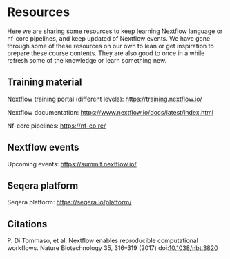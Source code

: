 # Resources

Here we are sharing some resources to keep learning Nextflow language or nf-core pipelines, and keep updated of Nextflow events. We have gone through some of these resources on our own to lean or get inspiration to prepare these course contents. They are also good to once in a while refresh some of the knowledge or learn something new.

## Training material

Nextflow training portal (different levels): https://training.nextflow.io/

Nextflow documentation: https://www.nextflow.io/docs/latest/index.html

Nf-core pipelines: https://nf-co.re/

## Nextflow events

Upcoming events: https://summit.nextflow.io/

## Seqera platform

Seqera platform: https://seqera.io/platform/

## Citations

P. Di Tommaso, et al. Nextflow enables reproducible computational workflows. Nature Biotechnology 35, 316–319 (2017) doi:[10.1038/nbt.3820](https://www.nature.com/articles/nbt.3820)
